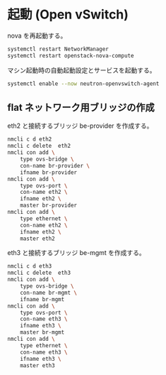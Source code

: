 # 起動 (Open vSwitch)

nova を再起動する。

```sh
systemctl restart NetworkManager
systemctl restart openstack-nova-compute
```

マシン起動時の自動起動設定とサービスを起動する。

```sh
systemctl enable --now neutron-openvswitch-agent
```

## flat ネットワーク用ブリッジの作成

eth2 と接続するブリッジ be-provider を作成する。

```sh
nmcli c d eth2
nmcli c delete  eth2
nmcli con add \
    type ovs-bridge \
    con-name br-provider \
    ifname br-provider
nmcli con add \
    type ovs-port \
    con-name eth2 \
    ifname eth2 \
    master br-provider
nmcli con add \
    type ethernet \
    con-name eth2 \
    ifname eth2 \
    master eth2
```

eth3 と接続するブリッジ be-mgmt を作成する。

```sh
nmcli c d eth3
nmcli c delete  eth3
nmcli con add \
    type ovs-bridge \
    con-name br-mgmt \
    ifname br-mgmt
nmcli con add \
    type ovs-port \
    con-name eth3 \
    ifname eth3 \
    master br-mgmt
nmcli con add \
    type ethernet \
    con-name eth3 \
    ifname eth3 \
    master eth3
```
